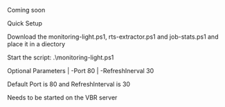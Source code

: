 Coming soon

Quick Setup

Download the monitoring-light.ps1, rts-extractor.ps1 and job-stats.ps1 and place it in a diectory

Start the script: .\monitoring-light.ps1

Optional Parameters 
| -Port 80 
| -RefreshInerval 30

Default Port is 80 and RefreshInterval is 30


Needs to be started on the VBR server
